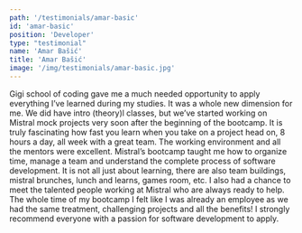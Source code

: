 ```yaml
---
path: '/testimonials/amar-basic'
id: 'amar-basic'
position: 'Developer'
type: "testimonial"
name: 'Amar Bašić'
title: 'Amar Bašić'
image: '/img/testimonials/amar-basic.jpg'
---
```


Gigi school of coding gave me a much needed opportunity to apply everything I’ve learned during my studies. It was a whole new dimension for me. We did have intro (theory)l classes, but we’ve started working on Mistral mock projects very soon after the beginning of the bootcamp. It is truly fascinating how fast you learn when you take on a project head on, 8 hours a day, all week with a great team. The working environment and all the mentors were excellent. Mistral’s bootcamp taught me how to organize time, manage a team and understand the complete process of software development. It is not all just about learning, there are also team buildings, mistral brunches, lunch and learns, games room, etc. I also had a chance to meet the talented people working at Mistral who are always ready to help. The whole time of my bootcamp I felt like I was already an employee as we had the same treatment, challenging projects and all the benefits! I strongly recommend everyone with a passion for software development to apply.
